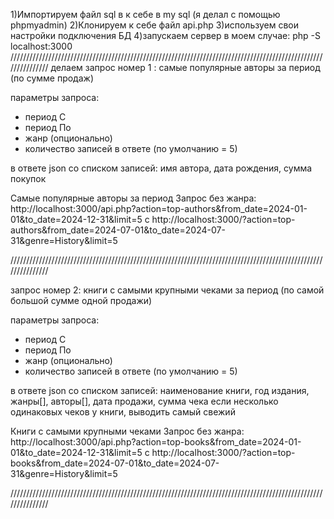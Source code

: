 1)Импортируем файл sql в к себе в my sql (я делал с помощью phpmyadmin)
2)Клонируем к себе файл api.php
3)используем свои настройки подключения БД
4)запускаем сервер в моем случае: php -S localhost:3000
///////////////////////////////////////////////////////////////////////////////////////////////////////////////
делаем запрос номер 1 : самые популярные авторы за период (по сумме продаж)

параметры запроса:
- период С
- период По
- жанр (опционально)
- количество записей в ответе (по умолчанию = 5)

в ответе json со списком записей: имя автора, дата рождения, сумма покупок

 Самые популярные авторы за период
Запрос без жанра:
http://localhost:3000/api.php?action=top-authors&from_date=2024-01-01&to_date=2024-12-31&limit=5
с
http://localhost:3000/?action=top-authors&from_date=2024-07-01&to_date=2024-07-31&genre=History&limit=5




///////////////////////////////////////////////////////////////////////////////////////////////////////////////

запрос номер 2: книги с самыми крупными чеками за период (по самой большой сумме одной продажи)

параметры запроса:
- период С
- период По
- жанр (опционально)
- количество записей в ответе (по умолчанию = 5)

в ответе json со списком записей: наименование книги, год издания, жанры[], авторы[], дата продажи, сумма чека
если несколько одинаковых чеков у книги, выводить самый свежий

 Книги с самыми крупными чеками
Запрос без жанра:
http://localhost:3000/api.php?action=top-books&from_date=2024-01-01&to_date=2024-12-31&limit=5
с
http://localhost:3000/?action=top-books&from_date=2024-07-01&to_date=2024-07-31&genre=History&limit=5


///////////////////////////////////////////////////////////////////////////////////////////////////////////////
